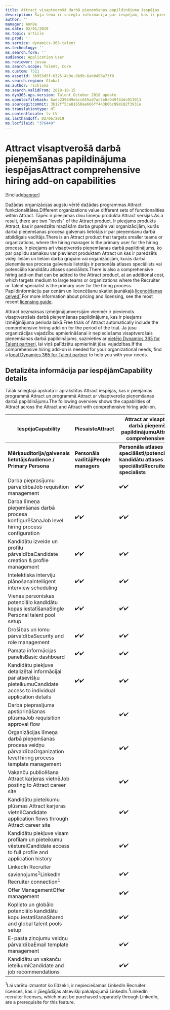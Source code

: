 ```yaml
---
title: Attract visaptverošā darbā pieņemšanas papildinājuma iespējas
description: Šajā tēmā ir sniegta informācija par iespējām, kas ir pieejamas programmā Microsoft Dynamics 365 for Talent Attract ar visaptverošo darbā pieņemšanas papildinājumu.
author: ''
manager: AnnBe
ms.date: 02/01/2019
ms.topic: article
ms.prod: ''
ms.service: dynamics-365-talent
ms.technology: ''
ms.search.form: ''
audience: Application User
ms.reviewer: josaw
ms.search.scope: Talent, Core
ms.custom: 7521
ms.assetid: 3b953d5f-6325-4c9e-8b9b-6ab0458a73f8
ms.search.region: Global
ms.author: rschloma
ms.search.validFrom: 2018-10-15
ms.dyn365.ops.version: Talent October 2018 update
ms.openlocfilehash: 6adc2398d9ebcc655ad7ac7e0c949f44dc011013
ms.sourcegitcommit: 3b12ff5ca81650ae666ff443b0bc998182f3931e
ms.translationtype: HT
ms.contentlocale: lv-LV
ms.lasthandoff: 02/06/2019
ms.locfileid: "376440"
---
```

# <a name="attract-comprehensive-hiring-add-on-capabilities"></a><span data-ttu-id="db44d-103">Attract visaptverošā darbā pieņemšanas papildinājuma iespējas</span><span class="sxs-lookup"><span data-stu-id="db44d-103">Attract comprehensive hiring add-on capabilities</span></span>

[!include[banner](../includes/banner.md)]

<span data-ttu-id="db44d-104">Dažādas organizācijas augstu vērtē dažādas programmas Attract funkcionalitātes.</span><span class="sxs-lookup"><span data-stu-id="db44d-104">Different organizations value different sets of functionalities within Attract.</span></span> <span data-ttu-id="db44d-105">Tāpēc ir pieejamas divu līmeņu produkta Attract versijas.</span><span class="sxs-lookup"><span data-stu-id="db44d-105">As a result, there are two "levels" of the Attract product.</span></span> <span data-ttu-id="db44d-106">Ir pieejams produkts Attract, kas ir paredzēts mazākām darba grupām vai organizācijām, kurās darbā pieņemšanas procesa galvenais lietotājs ir par pieņemšanu darbā atbildīgais vadītājs.</span><span class="sxs-lookup"><span data-stu-id="db44d-106">There is an Attract product that targets smaller teams or organizations, where the hiring manager is the primary user for the hiring process.</span></span> <span data-ttu-id="db44d-107">Ir pieejams arī visaptverošs pieņemšanas darbā papildinājums, ko par papildu samaksu var pievienot produktam Attract un kas ir paredzēts vidēji lielām un lielām darba grupām vai organizācijām, kurās darbā pieņemšanas procesa galvenais lietotājs ir personāla atlases speciālists vai potenciālo kandidātu atlases speciālists.</span><span class="sxs-lookup"><span data-stu-id="db44d-107">There is also a comprehensive hiring add-on that can be added to the Attract product, at an additional cost, which targets medium to large teams or organizations where the Recruiter or Talent specialist is the primary user for the hiring process.</span></span>
<span data-ttu-id="db44d-108">Papildinformāciju par cenām un licencēšanu skatiet jaunākajā [licencēšanas ceļvedī](https://mbs.microsoft.com/Files/public/365/Dynamics365LicensingGuide.pdf).</span><span class="sxs-lookup"><span data-stu-id="db44d-108">For more information about pricing and licensing, see the most recent [licensing guide](https://mbs.microsoft.com/Files/public/365/Dynamics365LicensingGuide.pdf).</span></span>

<span data-ttu-id="db44d-109">Attract bezmaksas izmēģinājumversijām vienmēr ir pievienots visaptverošais darbā pieņemšanas papildinājums, kas ir pieejams izmēģinājuma perioda laikā.</span><span class="sxs-lookup"><span data-stu-id="db44d-109">Free trials of Attract automatically include the comprehensive hiring add-on for the period of the trial.</span></span> <span data-ttu-id="db44d-110">Ja jūsu organizācijas vajadzību apmierināšanai ir nepieciešams visaptverošais pieņemšanas darbā papildinājums, sazinieties ar [vietējo Dynamics 365 for Talent partneri](https://dynamics.microsoft.com/partners/find-a-partner/), lai viņš palīdzētu apmierināt jūsu vajadzības.</span><span class="sxs-lookup"><span data-stu-id="db44d-110">If the comprehensive hiring add-on is needed for your organizational needs, find a [local Dynamics 365 for Talent partner](https://dynamics.microsoft.com/partners/find-a-partner/) to help you with your needs.</span></span>

## <a name="capability-details"></a><span data-ttu-id="db44d-111">Detalizēta informācija par iespējām</span><span class="sxs-lookup"><span data-stu-id="db44d-111">Capability details</span></span>

<span data-ttu-id="db44d-112">Tālāk sniegtajā apskatā ir aprakstītas Attract iespējas, kas ir pieejamas programmā Attract un programmā Attract ar visaptverošo pieņemšanas darbā papildinājumu.</span><span class="sxs-lookup"><span data-stu-id="db44d-112">The following overview shows the capabilities of Attract across the Attract and Attract with comprehensive hiring add-on.</span></span>

| <span data-ttu-id="db44d-113">**Iespēja**</span><span class="sxs-lookup"><span data-stu-id="db44d-113">**Capability**</span></span>                                           | <span data-ttu-id="db44d-114">**Piesaiste**</span><span class="sxs-lookup"><span data-stu-id="db44d-114">**Attract**</span></span>         | <span data-ttu-id="db44d-115">**Attract ar visaptverošo darbā pieņemšanas papildinājumu**</span><span class="sxs-lookup"><span data-stu-id="db44d-115">**Attract with comprehensive hiring**</span></span> |
|----------------------------------------------------------|---------------------|---------------------------------------|
| <span data-ttu-id="db44d-116">**Mērķauditorija/galvenais** **lietotājs**</span><span class="sxs-lookup"><span data-stu-id="db44d-116">**Audience / Primary**  **Persona**</span></span>                      | <span data-ttu-id="db44d-117">**Personāla vadītāji**</span><span class="sxs-lookup"><span data-stu-id="db44d-117">**People managers**</span></span> | <span data-ttu-id="db44d-118">**Personāla atlases speciālisti/potenciālo kandidātu atlases speciālisti**</span><span class="sxs-lookup"><span data-stu-id="db44d-118">**Recruiters/Talent specialists**</span></span>    |
| <span data-ttu-id="db44d-119">Darba pieprasījumu pārvaldība</span><span class="sxs-lookup"><span data-stu-id="db44d-119">Job requisition management</span></span>                                | <span data-ttu-id="db44d-120">:heavy_check_mark:</span><span class="sxs-lookup"><span data-stu-id="db44d-120">:heavy_check_mark:</span></span>   | <span data-ttu-id="db44d-121">:heavy_check_mark:</span><span class="sxs-lookup"><span data-stu-id="db44d-121">:heavy_check_mark:</span></span>                    |
| <span data-ttu-id="db44d-122">Darba līmeņa pieņemšanas darbā procesa konfigurēšana</span><span class="sxs-lookup"><span data-stu-id="db44d-122">Job level hiring process configuration</span></span>                    | <span data-ttu-id="db44d-123">:heavy_check_mark:</span><span class="sxs-lookup"><span data-stu-id="db44d-123">:heavy_check_mark:</span></span>   | <span data-ttu-id="db44d-124">:heavy_check_mark:</span><span class="sxs-lookup"><span data-stu-id="db44d-124">:heavy_check_mark:</span></span>                    |
| <span data-ttu-id="db44d-125">Kandidātu izveide un profilu pārvaldība</span><span class="sxs-lookup"><span data-stu-id="db44d-125">Candidate creation & profile management</span></span>                  | <span data-ttu-id="db44d-126">:heavy_check_mark:</span><span class="sxs-lookup"><span data-stu-id="db44d-126">:heavy_check_mark:</span></span>   | <span data-ttu-id="db44d-127">:heavy_check_mark:</span><span class="sxs-lookup"><span data-stu-id="db44d-127">:heavy_check_mark:</span></span>                    |
| <span data-ttu-id="db44d-128">Intelektiska interviju plānošana</span><span class="sxs-lookup"><span data-stu-id="db44d-128">Intelligent interview scheduling</span></span>                         | <span data-ttu-id="db44d-129">:heavy_check_mark:</span><span class="sxs-lookup"><span data-stu-id="db44d-129">:heavy_check_mark:</span></span>  | <span data-ttu-id="db44d-130">:heavy_check_mark:</span><span class="sxs-lookup"><span data-stu-id="db44d-130">:heavy_check_mark:</span></span>                    |
| <span data-ttu-id="db44d-131">Vienas personiskas potenciālo kandidātu kopas iestatīšana</span><span class="sxs-lookup"><span data-stu-id="db44d-131">Single Personal talent pool setup</span></span>                        | <span data-ttu-id="db44d-132">:heavy_check_mark:</span><span class="sxs-lookup"><span data-stu-id="db44d-132">:heavy_check_mark:</span></span>   | <span data-ttu-id="db44d-133">:heavy_check_mark:</span><span class="sxs-lookup"><span data-stu-id="db44d-133">:heavy_check_mark:</span></span>                    |
| <span data-ttu-id="db44d-134">Drošības un lomu pārvaldība</span><span class="sxs-lookup"><span data-stu-id="db44d-134">Security and role management</span></span>                              | <span data-ttu-id="db44d-135">:heavy_check_mark:</span><span class="sxs-lookup"><span data-stu-id="db44d-135">:heavy_check_mark:</span></span>   | <span data-ttu-id="db44d-136">:heavy_check_mark:</span><span class="sxs-lookup"><span data-stu-id="db44d-136">:heavy_check_mark:</span></span>                    |
| <span data-ttu-id="db44d-137">Pamata informācijas panelis</span><span class="sxs-lookup"><span data-stu-id="db44d-137">Basic dashboard</span></span>                                          | <span data-ttu-id="db44d-138">:heavy_check_mark:</span><span class="sxs-lookup"><span data-stu-id="db44d-138">:heavy_check_mark:</span></span>   | <span data-ttu-id="db44d-139">:heavy_check_mark:</span><span class="sxs-lookup"><span data-stu-id="db44d-139">:heavy_check_mark:</span></span>                    |
| <span data-ttu-id="db44d-140">Kandidātu piekļuve detalizētai informācijai par atsevišķu pieteikumu</span><span class="sxs-lookup"><span data-stu-id="db44d-140">Candidate access to individual application details</span></span>        | <span data-ttu-id="db44d-141">:heavy_check_mark:</span><span class="sxs-lookup"><span data-stu-id="db44d-141">:heavy_check_mark:</span></span>   | <span data-ttu-id="db44d-142">:heavy_check_mark:</span><span class="sxs-lookup"><span data-stu-id="db44d-142">:heavy_check_mark:</span></span>                    |
| <span data-ttu-id="db44d-143">Darba pieprasījuma apstiprināšanas plūsma</span><span class="sxs-lookup"><span data-stu-id="db44d-143">Job requisition approval flow</span></span>                             |                     | <span data-ttu-id="db44d-144">:heavy_check_mark:</span><span class="sxs-lookup"><span data-stu-id="db44d-144">:heavy_check_mark:</span></span>                    |
| <span data-ttu-id="db44d-145">Organizācijas līmeņa darbā pieņemšanas procesa veidņu pārvaldība</span><span class="sxs-lookup"><span data-stu-id="db44d-145">Organization level hiring process template management</span></span>    |                     | <span data-ttu-id="db44d-146">:heavy_check_mark:</span><span class="sxs-lookup"><span data-stu-id="db44d-146">:heavy_check_mark:</span></span>                    |
| <span data-ttu-id="db44d-147">Vakanču publicēšana Attract karjeras vietnē</span><span class="sxs-lookup"><span data-stu-id="db44d-147">Job posting to Attract career site</span></span>                       |                     | <span data-ttu-id="db44d-148">:heavy_check_mark:</span><span class="sxs-lookup"><span data-stu-id="db44d-148">:heavy_check_mark:</span></span>                    |
| <span data-ttu-id="db44d-149">Kandidātu pieteikumu plūsmas Attract karjeras vietnē</span><span class="sxs-lookup"><span data-stu-id="db44d-149">Candidate application flows through Attract career site</span></span>   |                      | <span data-ttu-id="db44d-150">:heavy_check_mark:</span><span class="sxs-lookup"><span data-stu-id="db44d-150">:heavy_check_mark:</span></span>                    |
| <span data-ttu-id="db44d-151">Kandidātu piekļuve visam profilam un pieteikumu vēsturei</span><span class="sxs-lookup"><span data-stu-id="db44d-151">Candidate access to full profile and application history</span></span> |                     | <span data-ttu-id="db44d-152">:heavy_check_mark:</span><span class="sxs-lookup"><span data-stu-id="db44d-152">:heavy_check_mark:</span></span>                    |
| <span data-ttu-id="db44d-153">LinkedIn Recruiter savienojums<sup>1</sup></span><span class="sxs-lookup"><span data-stu-id="db44d-153">LinkedIn Recruiter connection<sup>1</sup></span></span>                |                     | <span data-ttu-id="db44d-154">:heavy_check_mark:</span><span class="sxs-lookup"><span data-stu-id="db44d-154">:heavy_check_mark:</span></span>                    |
| <span data-ttu-id="db44d-155">Offer Management</span><span class="sxs-lookup"><span data-stu-id="db44d-155">Offer management</span></span>                                         |                     | <span data-ttu-id="db44d-156">:heavy_check_mark:</span><span class="sxs-lookup"><span data-stu-id="db44d-156">:heavy_check_mark:</span></span>                    |
| <span data-ttu-id="db44d-157">Koplieto un globālo potenciālo kandidātu kopu iestatīšana</span><span class="sxs-lookup"><span data-stu-id="db44d-157">Shared and global talent pools setup</span></span>                     |                     | <span data-ttu-id="db44d-158">:heavy_check_mark:</span><span class="sxs-lookup"><span data-stu-id="db44d-158">:heavy_check_mark:</span></span>                    |
| <span data-ttu-id="db44d-159">E-pasta ziņojumu veidņu pārvaldība</span><span class="sxs-lookup"><span data-stu-id="db44d-159">Email template management</span></span>                                |                     | <span data-ttu-id="db44d-160">:heavy_check_mark:</span><span class="sxs-lookup"><span data-stu-id="db44d-160">:heavy_check_mark:</span></span>                    |
| <span data-ttu-id="db44d-161">Kandidātu un vakanču ieteikumi</span><span class="sxs-lookup"><span data-stu-id="db44d-161">Candidate and job recommendations</span></span>                        |                     | <span data-ttu-id="db44d-162">:heavy_check_mark:</span><span class="sxs-lookup"><span data-stu-id="db44d-162">:heavy_check_mark:</span></span>                    |


<span data-ttu-id="db44d-163"><sup>1</sup>Lai varētu izmantot šo līdzekli, ir nepieciešamas LinkedIn Recruiter licences, kas ir jāiegādājas atsevišķi pakalpojumā LinkedIn.</span><span class="sxs-lookup"><span data-stu-id="db44d-163"><sup>1</sup>LinkedIn recruiter licenses, which must be purchased separately through LinkedIn, are a prerequisite for this feature.</span></span>
